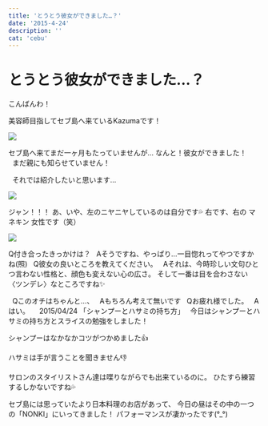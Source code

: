 ```yaml
---
title: 'とうとう彼女ができました…？'
date: '2015-4-24'
description: ''
cat: 'cebu'
---
```


# とうとう彼女ができました…？

こんばんわ！

美容師目指してセブ島へ来ているKazumaです！

![](../../img/2015-4-24.jpg)


セブ島へ来てまだ一ヶ月もたっていませんが…
なんと！彼女ができました！
 
 
 
 
まだ親にも知らせていません！
 


 
それでは紹介したいと思います…


![](../../img/2015-4-24_2.jpg)




ジャン！！！
あ、いや、左のニヤニヤしているのは自分です💦
右です、右の マネキン 女性です（笑）


![](../../img/2015-4-24_3.jpg)


Q付き合ったきっかけは？
 
Aそうですね、やっぱり…一目惚れってやつですかね(照)
 
Q彼女の良いところを教えてください。
 
Aそれは、今時珍しい文句ひとつ言わない性格と、顔色も変えない心の広さ。
そして一番は目を合わさない〈ツンデレ〉なところですね✨


 
Qこのオチはちゃんと…、
 
Aもちろん考えて無いです
 
Qお疲れ様でした。
 
Aはい。
 
 
2015/04/24
「シャンプーとハサミの持ち方」
 
今日はシャンプーとハサミの持ち方とスライスの勉強をしました！


シャンプーはなかなかコツがつかめました👍


ハサミは手が言うことを聞きません👎




サロンのスタイリストさん達は喋りながらでも出来ているのに。
ひたすら練習するしかないですね💦




セブ島には思っていたより日本料理のお店があって、
今日の昼はその中の一つの「NONKI」にいってきました！
パフォーマンスが凄かったです(°_°)



